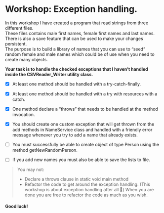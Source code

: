 # Workshop: Exception handling.

In this workshop I have created a program that read strings from three different files.  
These files contains male first names, female first names and last names.  
There is also a save feature that can be used to make your changes persistent.  
The purpose is to build a library of names that you can use to “seed” random female and male names which could be of use when you need to create many
objects.


**Your task is to handle the checked exceptions that I haven’t handled inside the CSVReader_Writer
utility class.**

- [x] At least one method should be handled with a try-catch-finally.
- [x] At least one method should be handled with a try with resources with a catch.
- [x] One method declare a “throws” that needs to be handled at the method invocation.
- [x] You should create one custom exception that will get thrown from the add methods in
NameService class and handled with a friendly error message whenever you try to add a
name that already exists.
- [ ] You must successfully be able to create object of type Person using the method
getNewRandomPerson.
- [ ] If you add new names you must also be able to save the lists to file.



>You may not:
>- Declare a throws clause in static void main method
>- Refactor the code to get around the exception handling. (This workshop is about exception
handling after all ) When you are done you are free to refactor the code as much as you
wish.  

#### Good luck!
